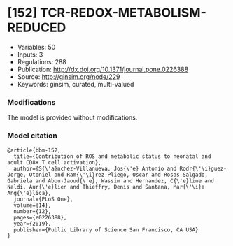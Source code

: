 # \[152\] TCR-REDOX-METABOLISM-REDUCED

 - Variables: 50
 - Inputs: 3
 - Regulations: 288
 - Publication: http://dx.doi.org/10.1371/journal.pone.0226388
 - Source: http://ginsim.org/node/229
 - Keywords: ginsim, curated, multi-valued


### Modifications

The model is provided without modifications.

### Model citation

```
@article{bbm-152,
  title={Contribution of ROS and metabolic status to neonatal and adult CD8+ T cell activation},
  author={S{\'a}nchez-Villanueva, Jos{\'e} Antonio and Rodr{\'\i}guez-Jorge, Otoniel and Ram{\'\i}rez-Pliego, Oscar and Rosas Salgado, Gabriela and Abou-Jaoud{\'e}, Wassim and Hernandez, C{\'e}line and Naldi, Aur{\'e}lien and Thieffry, Denis and Santana, Mar{\'\i}a Ang{\'e}lica},
  journal={PLoS One},
  volume={14},
  number={12},
  pages={e0226388},
  year={2019},
  publisher={Public Library of Science San Francisco, CA USA}
}

```

